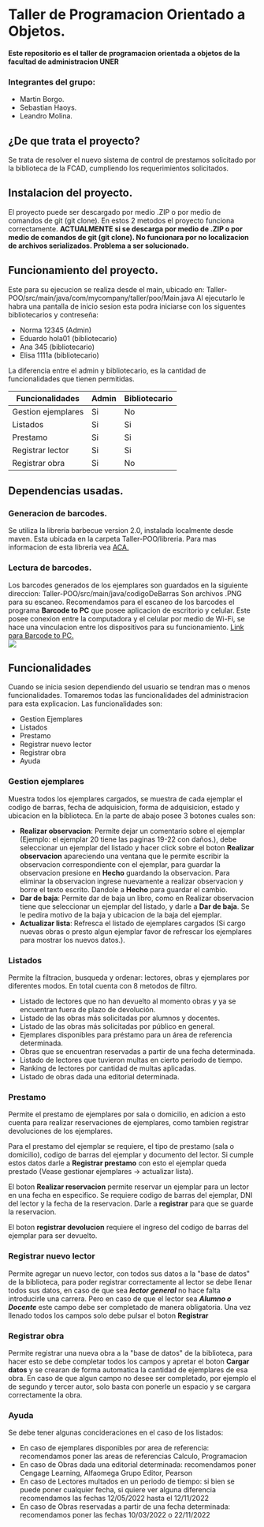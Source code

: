 # Taller de Programacion Orientado a Objetos.
<b> Este repositorio es el taller de programacion orientada a objetos de la facultad de administracion UNER </b>
### Integrantes del grupo:
- Martin Borgo.
- Sebastian Haoys.
- Leandro Molina.
## ¿De que trata el proyecto?
Se trata de resolver el nuevo sistema de control de prestamos solicitado por la biblioteca de la FCAD, cumpliendo los requerimientos solicitados.

## Instalacion del proyecto.
El proyecto puede ser descargado por medio .ZIP o por medio de comandos de git (git clone). En estos 2 metodos el proyecto funciona correctamente.
**ACTUALMENTE si se descarga por medio de .ZIP o por medio de comandos de git (git clone). No funcionara por no localizacion de archivos serializados. Problema a ser solucionado.**

## Funcionamiento del proyecto.
Este para su ejecucion se realiza desde el main, ubicado en:
    Taller-POO/src/main/java/com/mycompany/taller/poo/Main.java
Al ejecutarlo le habra una pantalla de inicio sesion esta podra iniciarse con los siguentes bibliotecarios y contreseña:
- Norma 12345 (Admin)
- Eduardo hola01 (bibliotecario)
- Ana 345 (bibliotecario)
- Elisa 1111a (bibliotecario)
<p>La diferencia entre el admin y bibliotecario, es la cantidad de funcionalidades que tienen permitidas. </p>

|  Funcionalidades | Admin | Bibliotecario
| ----------- | ------------ | ------------ |
|Gestion ejemplares | Si | No
|Listados | Si | Si |
| Prestamo |Si | Si |
|Registrar lector | Si | Si |
| Registrar obra | Si | No |

## Dependencias usadas.
### Generacion de barcodes.
Se utiliza la libreria barbecue version 2.0, instalada localmente desde maven.
Esta ubicada en la carpeta Taller-POO/libreria.
Para mas informacion de esta libreria vea [ACA.](https://sourceforge.net/projects/barbecue/files/http:// "ACA")

### Lectura de barcodes.
Los barcodes generados de los ejemplares son guardados en la siguiente direccion:
Taller-POO/src/main/java/codigoDeBarras
Son archivos .PNG para su escaneo.
Recomendamos para el escaneo de los barcodes el programa **Barcode to PC** que posee aplicacion de escritorio y celular.
Este posee conexion entre la computadora y el celular por medio de Wi-Fi, se hace una vinculacion entre los dispositivos para su funcionamiento.
[Link para Barcode to PC.](https://barcodetopc.com/ "Link para Barcode to PC.")<br>
![](https://barcodetopc.com/wp-content/themes/barcodetopc/assets/images/logo.png)<br>

## Funcionalidades
Cuando se inicia sesion dependiendo del usuario se tendran mas o menos funcionalidades. Tomaremos todas las funcionalidades del administracion para esta explicacion.
Las funcionalidades son:
- Gestion Ejemplares
- Listados
- Prestamo
- Registrar nuevo lector
- Registrar obra
- Ayuda<br>

### Gestion ejemplares
Muestra todos los ejemplares cargados, se muestra de cada ejemplar el codigo de barras, fecha de adquisicion, forma de adquisicion, estado y ubicacion en la biblioteca.
En la parte de abajo posee 3 botones cuales son:
- **Realizar observacion**: Permite dejar un comentario sobre el ejemplar (Ejemplo: el ejemplar 20 tiene las paginas 19-22 con daños.), debe seleccionar un ejemplar del listado y hacer click sobre el boton **Realizar observacion** apareciendo una ventana que le permite escribir la observacion correspondiente con el ejemplar, para guardar la observacion presione en **Hecho** guardando la observacion. Para eliminar la observacion ingrese nuevamente a realizar observacion y borre el texto escrito. Dandole a **Hecho** para guardar el cambio.
- **Dar de baja**: Permite dar de baja un libro, como en Realizar observacion tiene que seleccionar un ejemplar del listado, y darle a **Dar de baja**. Se le pedira motivo de la baja y ubicacion de la baja del ejemplar.
- **Actualizar lista**: Refresca el listado de ejemplares cargados (Si cargo nuevas obras o presto algun ejemplar favor de refrescar los ejemplares para mostrar los nuevos datos.).


### Listados
Permite la filtracion, busqueda y ordenar: lectores, obras y ejemplares por diferentes modos. En total cuenta con 8 metodos de filtro.
- Listado de lectores que no han devuelto al momento obras y ya se encuentran fuera de plazo de devolución.
- Listado de las obras más solicitadas por alumnos y docentes.
- Listado de las obras más solicitadas por público en general.
- Ejemplares disponibles para préstamo para un área de referencia determinada.
- Obras que se encuentran reservadas a partir de una fecha determinada.
- Listado de lectores que tuvieron multas en cierto periodo de tiempo.
- Ranking de lectores por cantidad de multas aplicadas.
- Listado de obras dada una editorial determinada.


### Prestamo 
Permite el prestamo de ejemplares por sala o domicilio, en adicion a esto cuenta para realizar reservaciones de ejemplares, como tambien registrar devoluciones de los ejemplares.

Para el prestamo del ejemplar se requiere, el tipo de prestamo (sala o domicilio), codigo de barras del ejemplar y documento del lector. Si cumple estos datos darle a **Registrar prestamo** con esto el ejemplar queda prestado (Vease gestionar ejemplares -> actualizar lista).

El boton **Realizar reservacion** permite reservar un ejemplar para un lector en una fecha en especifico. Se requiere codigo de barras del ejemplar, DNI del lector y la fecha de la reservacion. Darle a **registrar** para que se guarde la reservacion.

El boton **registrar devolucion** requiere el ingreso del codigo de barras del ejemplar para ser devuelto.

### Registrar nuevo lector
Permite agregar un nuevo lector, con todos sus datos a la "base de datos" de la biblioteca, para poder registrar correctamente al lector se debe llenar todos sus datos, en caso de que sea ***lector general*** no hace falta introducirle una carrera. Pero en caso de que el lector sea ***Alumno o Docente*** este campo debe ser completado de manera obligatoria.
Una vez llenado todos los campos solo debe pulsar el boton **Registrar**

### Registrar obra
Permite registrar una nueva obra a la "base de datos" de la biblioteca, para hacer esto se debe completar todos los campos y apretar el boton **Cargar datos** y se crearan de forma automatica la cantidad de ejemplares de esa obra. En caso de que algun campo no desee ser completado, por ejemplo el de segundo y tercer autor, solo basta con ponerle un espacio y se cargara correctamente la obra.

### Ayuda
Se debe tener algunas concideraciones en el caso de los listados:

- En caso de ejemplares disponibles por area de referencia: recomendamos poner las areas de referencias Calculo, Programacion
- En caso de Obras dada una editorial determinada: recomendamos poner Cengage Learning, Alfaomega Grupo Editor, Pearson
- En caso de Lectores multados en un periodo de tiempo: si bien se puede poner cualquier fecha, si quiere ver alguna diferencia recomendamos las fechas 12/05/2022 hasta el 12/11/2022
- En caso de Obras reservadas a partir de una fecha determinada: recomendamos poner las fechas 10/03/2022 o 22/11/2022
